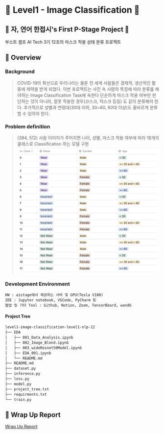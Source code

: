 # :hatching_chick: Level1 - Image Classification :hatching_chick:
##  :penguin: 자, 연어 한접시's First P-Stage Project :penguin:

부스트 캠프 AI Tech 3기 12조의 마스크 착용 상태 분류 프로젝트

## :mag_right: Overview
### Background
> COVID-19의 확산으로 우리나라는 물론 전 세계 사람들은 경제적, 생산적인 활동에 제약을 받게 되었다. 
> 이번 프로젝트는 사진 속 사람의 특징에 따라 분류를 해야하는 Image Classification Task에 속한다
> 단순하게 마스크 착용 여부만 판단하는 것이 아니라, 잘못 착용한 경우(코스크, 턱스크 등등) 도 같이 분류해야 한다.
> 추가적으로 성별과 연령대(30대 이하, 30~60, 60대 이상)도 올바르게 분류할 수 있어야 한다.

### Problem definition
> (384, 512) 사람 이미지가 주어지면 나이, 성별, 마스크 착용 여부에 따라 18개의 클래스로 Classification 하는 모델 구현
![img](./material/class.png)

### Development Environment
    HW : aistage에서 제공하는 서버 및 GPU(Tesla V100)
    IDE : Jupyter notebook, VSCode, PyCharm 등
    협업 및 기타 Tool : Github, Notion, Zoom, TensorBoard, wandb

#### Project Tree
```bash
level1-image-classification-level1-nlp-12
├── EDA
│   ├── 001_Data_Analysis.ipynb
│   ├── 002_Image_Blend.ipynb
│   ├── 003_wideResnet50Model.ipynb
│   ├── EDA_001.ipynb
│   └── README.md
├── README.md
├── dataset.py
├── inference.py
├── loss.py
├── model.py
├── project_tree.txt
├── requirments.txt
└── train.py
```

## :page_facing_up: Wrap Up Report
[Wrap Up Report](./material/WrapUp%20%EB%A6%AC%ED%8F%AC%ED%8A%B8.pdf)